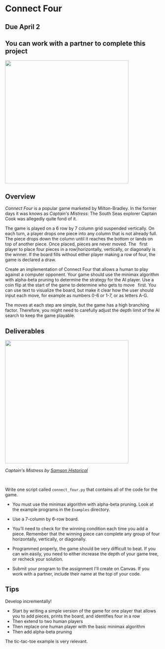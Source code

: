 # Connect Four

## Due April 2

## You can work with a partner to complete this project

<img src="https://upload.wikimedia.org/wikipedia/en/7/79/Connect_4_Board_and_Box.jpg" width="400px" />

<br/>

## Overview

*Connect Four* is a popular game marketed by Milton-Bradley. In the former days it was knows as *Captain's Mistress*: The South Seas explorer Captain Cook was
allegedly quite fond of it.

The game is played on a 6 row by 7 column grid suspended vertically. On each turn, a player drops one piece into any column that is not already full. The piece drops down the column until it reaches the bottom or lands on top of another piece. Once placed, pieces are never moved. The  first player to place four pieces in a row|horizontally, vertically, or diagonally is the winner. If the board fills without either player making a row of four, the game is declared a draw.

Create an implementation of Connect Four that allows a human to play against a computer opponent. Your game should use the minimax algorithm with alpha-beta pruning to determine the strategy for the AI player. Use a coin  flip at the start of the game to determine who gets to move  first. You can use text to visualize the board, but make it clear how the user should input each move, for example as numbers 0-6 or 1-7, or as letters A-G. 

The moves at each step are simple, but the game has a high branching factor. Therefore, you might need to carefully adjust the depth limit of the AI search to keep the game playable.

## Deliverables

<img src="https://www.samsonhistorical.com/cdn/shop/products/Captains-Mistress-table-top-game_600x.jpg?v=1665146950" width="400px" />

*Captain's Mistress by [Samson Historical](https://www.samsonhistorical.com/products/captains-mistress)*

<br/>

Write one script called `connect_four.py` that contains all of the code for the game.

- You must use the minimax algorithm with alpha-beta pruning. Look at the example programs in the `Examples` directory.

- Use a 7-column by 6-row board.

- You'll need to check for the winning condition each time you add a piece. Remember that the winning piece can complete any group of four horizontally, vertically, or diagonally.

- Programmed properly, the game should be very difficult to beat. If you can win easily, you need to either increase the depth of your game tree, or recheck your solution.

- Submit your program to the assignment I'll create on Canvas. If you work with a partner, include their name at the top of your code.


## Tips

Develop incrementally!

- Start by writing a simple version of the game for one player that allows you to add pieces, prints the board, and identifies four in a row
- Then extend to two human players
- Then replace one human player with the basic minimax algorithm
- Then add alpha-beta pruning

The tic-tac-toe example is very relevant.

